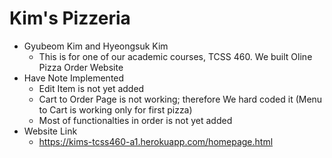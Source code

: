 # Kim's Pizzeria
* Gyubeom Kim and Hyeongsuk Kim
    * This is for one of our academic courses, TCSS 460. We built Oline Pizza Order Website
* Have Note Implemented
    * Edit Item is not yet added
    * Cart to Order Page is not working; therefore We hard coded it (Menu to Cart is working only for first pizza)
    * Most of functionalties in order is not yet added
* Website Link
    * https://kims-tcss460-a1.herokuapp.com/homepage.html